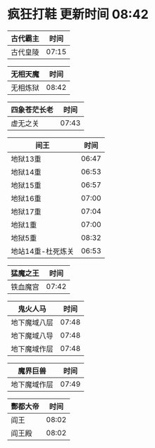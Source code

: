 # 疯狂打鞋 更新时间 08:42

| 古代霸主   | 时间    |
|--------|-------|
| 古代皇陵 | 07:15 |

| 无相天魔   | 时间    |
|--------|-------|
| 无相炼狱 | 08:42 |

| 四象苍茫长老   | 时间    |
|--------|-------|
| 虚无之关 | 07:43 |

| 间王   | 时间    |
|--------|-------|
| 地狱13重 | 06:47 |
| 地狱14重 | 06:53 |
| 地狱15重 | 06:57 |
| 地狱16重 | 07:00 |
| 地狱17重 | 07:04 |
| 地狱1重 | 07:00 |
| 地狱5重 | 08:32 |
| 地站14重-杜死炼关 | 06:53 |

| 猛魔之王   | 时间    |
|--------|-------|
| 铁血魔宫 | 07:42 |

| 鬼火人马   | 时间    |
|--------|-------|
| 地下魔域八层 | 07:48 |
| 地下魔域八导 | 07:48 |
| 地下魔域作层 | 07:48 |

| 魔界巨兽   | 时间    |
|--------|-------|
| 地下魔域作层 | 07:49 |

| 酆都大帝   | 时间    |
|--------|-------|
| 阎王 | 08:02 |
| 阎王殿 | 08:02 |